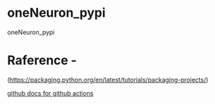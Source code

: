 # oneNeuron_pypi
oneNeuron_pypi

# Raference - 
(https://packaging.python.org/en/latest/tutorials/packaging-projects/)

[github docs for github actions](https://docs.github.com/en/actions/automating-builds-and-tests/building-and-testing-python#publishing-to-package-registries)
